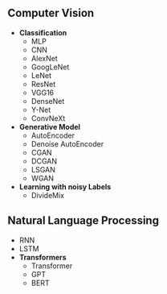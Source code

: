 ## Computer Vision
- **Classification**
    - MLP
    - CNN
    - AlexNet
    - GoogLeNet
    - LeNet
    - ResNet
    - VGG16
    - DenseNet
    - Y-Net
    - ConvNeXt
- **Generative Model**
    - AutoEncoder
    - Denoise AutoEncoder
    - CGAN
    - DCGAN
    - LSGAN
    - WGAN
- **Learning with noisy Labels**
    - DivideMix
## Natural Language Processing
- RNN
- LSTM
- **Transformers**
    - Transformer
    - GPT
    - BERT